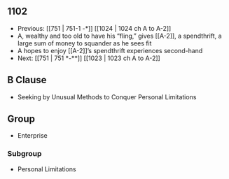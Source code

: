 ## 1102
- Previous: [[751 | 751-1 -*]] [[1024 | 1024 ch A to A-2]] 
- A, wealthy and too old to have his “fling,” gives [[A-2]], a spendthrift, a large sum of money to squander as he sees fit
- A hopes to enjoy [[A-2]]’s spendthrift experiences second-hand
- Next: [[751 | 751 *-**]] [[1023 | 1023 ch A to A-2]] 

## B Clause
- Seeking by Unusual Methods to Conquer Personal Limitations

## Group
- Enterprise

### Subgroup
- Personal Limitations


